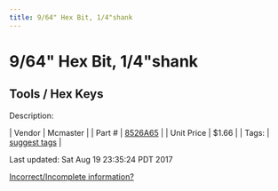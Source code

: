 ```yaml
---
title: 9/64" Hex Bit, 1/4"shank
---
```


# 9/64" Hex Bit, 1/4"shank
## Tools / Hex Keys
Description: 	 

| Vendor | Mcmaster | 
| Part # | [8526A65](https://www.mcmaster.com/#8526A65) | 
| Unit Price | $1.66 | 
| Tags: | [suggest tags](https://docs.google.com/forms/d/e/1FAIpQLSeWyY8v3RgOty-MyWmh9U0iivNYN_molChYyS-0U-o-kOAv_g/viewform) | 

Last updated: Sat Aug 19 23:35:24 PDT 2017

 [Incorrect/Incomplete information?](https://docs.google.com/forms/d/e/1FAIpQLSeWyY8v3RgOty-MyWmh9U0iivNYN_molChYyS-0U-o-kOAv_g/viewform)